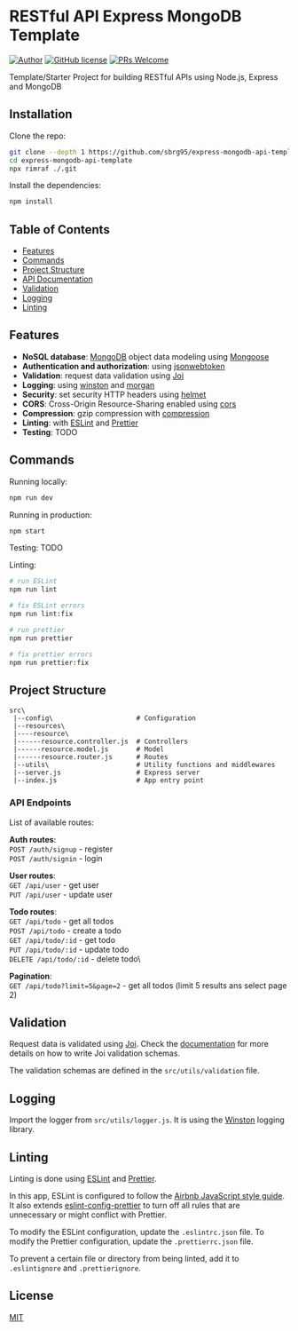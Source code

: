 # RESTful API Express MongoDB Template

[![Author](http://img.shields.io/badge/author-@sbrg95-blue.svg)](https://www.linkedin.com/in/sbrg95/) [![GitHub license](https://img.shields.io/github/license/sbrg95/express-mongodb-api-template.svg)](https://github.com/sbrg95/express-mongodb-api-template/blob/master/LICENSE)
[![PRs Welcome](https://img.shields.io/badge/PRs-welcome-brightgreen.svg?style=flat-square)](http://makeapullrequest.com)

Template/Starter Project for building RESTful APIs using Node.js, Express and MongoDB

## Installation

Clone the repo:

```bash
git clone --depth 1 https://github.com/sbrg95/express-mongodb-api-template.git
cd express-mongodb-api-template
npx rimraf ./.git
```

Install the dependencies:

```bash
npm install
```

## Table of Contents

- [Features](#features)
- [Commands](#commands)
- [Project Structure](#project-structure)
- [API Documentation](#api-documentation)
- [Validation](#validation)
- [Logging](#logging)
- [Linting](#linting)

## Features

- **NoSQL database**: [MongoDB](https://www.mongodb.com) object data modeling using [Mongoose](https://mongoosejs.com)
- **Authentication and authorization**: using [jsonwebtoken](https://www.npmjs.com/package/jsonwebtoken)
- **Validation**: request data validation using [Joi](https://github.com/hapijs/joi)
- **Logging**: using [winston](https://github.com/winstonjs/winston) and [morgan](https://github.com/expressjs/morgan)
- **Security**: set security HTTP headers using [helmet](https://helmetjs.github.io)
- **CORS**: Cross-Origin Resource-Sharing enabled using [cors](https://github.com/expressjs/cors)
- **Compression**: gzip compression with [compression](https://github.com/expressjs/compression)
- **Linting**: with [ESLint](https://eslint.org) and [Prettier](https://prettier.io)
- **Testing**: TODO

## Commands

Running locally:

```bash
npm run dev
```

Running in production:

```bash
npm start
```

Testing: TODO

Linting:

```bash
# run ESLint
npm run lint

# fix ESLint errors
npm run lint:fix

# run prettier
npm run prettier

# fix prettier errors
npm run prettier:fix
```

## Project Structure

```
src\
 |--config\                     # Configuration
 |--resources\
 |----resource\
 |------resource.controller.js  # Controllers
 |------resource.model.js       # Model
 |------resource.router.js      # Routes
 |--utils\                      # Utility functions and middlewares
 |--server.js                   # Express server
 |--index.js                    # App entry point
```

### API Endpoints

List of available routes:

**Auth routes**:\
`POST /auth/signup` - register\
`POST /auth/signin` - login

**User routes**:\
`GET /api/user` - get user\
`PUT /api/user` - update user

**Todo routes**:\
`GET /api/todo` - get all todos\
`POST /api/todo` - create a todo\
`GET /api/todo/:id` - get todo\
`PUT /api/todo/:id` - update todo\
`DELETE /api/todo/:id` - delete todo\

**Pagination**:\
`GET /api/todo?limit=5&page=2` - get all todos (limit 5 results ans select page 2)

## Validation

Request data is validated using [Joi](https://joi.dev/). Check the [documentation](https://joi.dev/api/) for more details on how to write Joi validation schemas.

The validation schemas are defined in the `src/utils/validation` file.

## Logging

Import the logger from `src/utils/logger.js`. It is using the [Winston](https://github.com/winstonjs/winston) logging library.

## Linting

Linting is done using [ESLint](https://eslint.org/) and [Prettier](https://prettier.io).

In this app, ESLint is configured to follow the [Airbnb JavaScript style guide](https://github.com/airbnb/javascript/tree/master/packages/eslint-config-airbnb-base). It also extends [eslint-config-prettier](https://github.com/prettier/eslint-config-prettier) to turn off all rules that are unnecessary or might conflict with Prettier.

To modify the ESLint configuration, update the `.eslintrc.json` file. To modify the Prettier configuration, update the `.prettierrc.json` file.

To prevent a certain file or directory from being linted, add it to `.eslintignore` and `.prettierignore`.

## License

[MIT](LICENSE)
